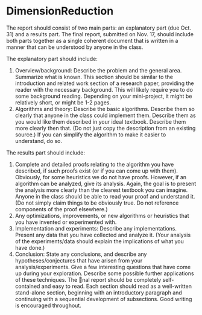 # DimensionReduction

The report should consist of two main parts: an explanatory part (due Oct. 31) and a results
part. The final report, submitted on Nov. 17, should include both parts together as a single
coherent document that is written in a manner that can be understood by anyone in the class.

The explanatory part should include:
1. Overview/background: Describe the problem and the general area. Summarize what is
known. This section should be similar to the introduction and related work section of a
research paper, providing the reader with the necessary background. This will likely require
you to do some background reading. Depending on your mini-project, it might be relatively
short, or might be 1-2 pages.
2. Algorithms and theory: Describe the basic algorithms. Describe them so clearly that anyone
in the class could implement them. Describe them as you would like them described in your
ideal textbook. Describe them more clearly then that. (Do not just copy the description from
an existing source.) If you can simplify the algorithm to make it easier to understand, do so.

The results part should include:
1. Complete and detailed proofs relating to the algorithm you have described, if such proofs exist
(or if you can come up with them). Obviously, for some heuristics we do not have proofs.
However, if an algorithm can be analyzed, give its analysis. Again, the goal is to present the
analysis more clearly than the clearest textbook you can imagine. Anyone in the class should
be able to read your proof and understand it. (Do not simply claim things to be obviously
true. Do not reference components of the proof elsewhere.)
2. Any optimizations, improvements, or new algorithms or heuristics that you have invented or
experimented with.
3. Implementation and experiments: Describe any implementations. Present any data that you
have collected and analyze it. (Your analysis of the experiments/data should explain the
implications of what you have done.)
4. Conclusion: State any conclusions, and describe any hypotheses/conjectures that have arisen
from your analysis/experiments. Give a few interesting questions that have come up during
your exploration. Describe some possible further applications of these techniques.
The nal report should be completely self-contained and easy to read. Each section should read
as a well-written stand-alone section, beginning with an introductory paragraph and continuing
with a sequential development of subsections. Good writing is encouraged throughout.
